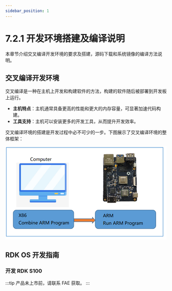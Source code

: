 ```yaml
---
sidebar_position: 1
---
```


# 7.2.1 开发环境搭建及编译说明

本章节介绍交叉编译开发环境的要求及搭建，源码下载和系统镜像的编译方法说明。

## 交叉编译开发环境

交叉编译是一种在主机上开发和构建软件的方法，构建的软件随后被部署到开发板上运行。

- **主机特点**：主机通常具备更高的性能和更大的内存容量，可显著加速代码构建。
- **工具支持**：主机可以安装更多的开发工具，从而提升开发效率。

交叉编译环境的搭建是开发过程中必不可少的一步。下图展示了交叉编译环境的整体框架：

![image-20220329140159441](../../../static/img/07_Advanced_development/02_linux_development/image/environment_build/image-20220329140159441.png)

## RDK OS 开发指南

### 开发 RDK S100

:::tip
产品未上市前，请联系 FAE 获取。
:::
